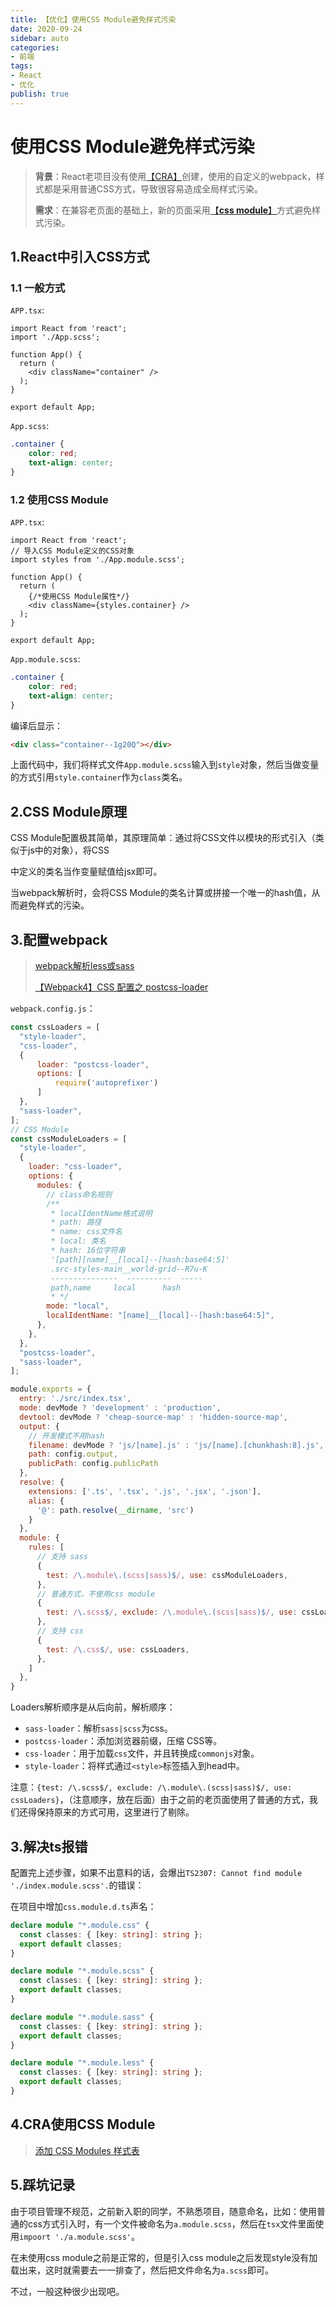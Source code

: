 ```yaml
---
title: 【优化】使用CSS Module避免样式污染
date: 2020-09-24
sidebar: auto
categories: 
- 前端
tags: 
- React
- 优化
publish: true
---
```


# 使用CSS Module避免样式污染

> **背景**：React老项目没有使用[【CRA】](https://zh-hans.reactjs.org/docs/create-a-new-react-app.html#create-react-app)创建，使用的自定义的webpack，样式都是采用普通CSS方式，导致很容易造成全局样式污染。
>
> **需求**：在兼容老页面的基础上，新的页面采用[【**css module**】](http://www.ruanyifeng.com/blog/2016/06/css_modules.html)方式避免样式污染。

## 1.React中引入CSS方式

### 1.1 一般方式

`APP.tsx`:

```tsx {2,6}
import React from 'react';
import './App.scss';

function App() {
  return (
    <div className="container" />
  );
}

export default App;
```

`App.scss`:

```scss
.container {
    color: red;
    text-align: center;
}
```

### 1.2 使用CSS Module

`APP.tsx`:

```tsx {3,8}
import React from 'react';
// 导入CSS Module定义的CSS对象
import styles from './App.module.scss';

function App() {
  return (
    {/*使用CSS Module属性*/}
    <div className={styles.container} />
  );
}

export default App;
```

`App.module.scss`:

```scss
.container {
    color: red;
    text-align: center;
}
```

编译后显示：

```html
<div class="container--1g20Q"></div>
```

上面代码中，我们将样式文件`App.module.scss`输入到`style`对象，然后当做变量的方式引用`style.container`作为`class`类名。

## 2.CSS Module原理

CSS Module配置极其简单，其原理简单：通过将CSS文件以模块的形式引入（类似于js中的对象），将CSS

中定义的类名当作变量赋值给jsx即可。

当webpack解析时，会将CSS Module的类名计算或拼接一个唯一的hash值，从而避免样式的污染。

## 3.配置webpack

> [webpack解析less或sass](https://docs.zkkysqs.top/other/webpack/Webpack%E5%AD%A6%E4%B9%A0%E7%AC%94%E8%AE%B0%E4%B9%8B%E5%9F%BA%E7%A1%80%E5%BA%94%E7%94%A8.html#_2-2-解析less或sass)
>
> [【Webpack4】CSS 配置之 postcss-loader](https://juejin.im/post/6844904017802297352)

`webpack.config.js`：

```js
const cssLoaders = [
  "style-loader", 
  "css-loader",
  { 
      loader: "postcss-loader",
      options: [ 
          require('autoprefixer')
      ]
  },
  "sass-loader",
];
// CSS Module
const cssModuleLoaders = [
  "style-loader",
  {
    loader: "css-loader",
    options: {
      modules: {
        // class命名规则
        /**
         * localIdentName格式说明
         * path: 路径
         * name: css文件名
         * local: 类名
         * hash: 16位字符串
         '[path][name]__[local]--[hash:base64:5]'
         .src-styles-main__world-grid--R7u-K
         ---------------  ----------  -----
         path,name     local      hash
         * */
        mode: "local",
        localIdentName: "[name]__[local]--[hash:base64:5]",
      },
    },
  },
  "postcss-loader",
  "sass-loader",
];

module.exports = {
  entry: './src/index.tsx',
  mode: devMode ? 'development' : 'production',
  devtool: devMode ? 'cheap-source-map' : 'hidden-source-map',
  output: {
    // 开发模式不用hash
    filename: devMode ? 'js/[name].js' : 'js/[name].[chunkhash:8].js',
    path: config.output,
    publicPath: config.publicPath
  },
  resolve: {
    extensions: ['.ts', '.tsx', '.js', '.jsx', '.json'],
    alias: {
      '@': path.resolve(__dirname, 'src')
    }
  },
  module: {
    rules: [
      // 支持 sass
      {
        test: /\.module\.(scss|sass)$/, use: cssModuleLoaders,
      },
      // 普通方式，不使用css module
      {
        test: /\.scss$/, exclude: /\.module\.(scss|sass)$/, use: cssLoaders,
      },  
      // 支持 css
      {
        test: /\.css$/, use: cssLoaders,
      }, 
    ]
  },
}
```

Loaders解析顺序是从后向前，解析顺序：

+ `sass-loader`：解析`sass|scss`为css。
+ `postcss-loader`：添加浏览器前缀，压缩 CSS等。
+ `css-loader`：用于加载`css`文件，并且转换成`commonjs`对象。
+ `style-loader`：将样式通过`<style>`标签插入到head中。

注意：`{test: /\.scss$/, exclude: /\.module\.(scss|sass)$/, use: cssLoaders}`，（注意顺序，放在后面）由于之前的老页面使用了普通的方式，我们还得保持原来的方式可用，这里进行了剔除。

## 3.解决ts报错

配置完上述步骤，如果不出意料的话，会爆出`TS2307: Cannot find module './index.module.scss'.`的错误：

在项目中增加`css.module.d.ts`声名：

```ts
declare module "*.module.css" {
  const classes: { [key: string]: string };
  export default classes;
}

declare module "*.module.scss" {
  const classes: { [key: string]: string };
  export default classes;
}

declare module "*.module.sass" {
  const classes: { [key: string]: string };
  export default classes;
}

declare module "*.module.less" {
  const classes: { [key: string]: string };
  export default classes;
}

```

## 4.CRA使用CSS Module

> [添加 CSS Modules 样式表](https://www.html.cn/create-react-app/docs/adding-a-css-modules-stylesheet/)

## 5.踩坑记录

由于项目管理不规范，之前新入职的同学，不熟悉项目，随意命名，比如：使用普通的css方式引入时，有一个文件被命名为`a.module.scss`，然后在`tsx`文件里面使用`impoort './a.module.scss'`。

在未使用css module之前是正常的，但是引入css module之后发现style没有加载出来，这时就需要去一一排查了，然后把文件命名为`a.scss`即可。

不过，一般这种很少出现吧。

